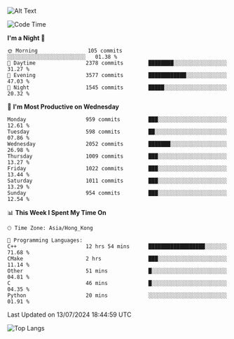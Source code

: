 ![Alt Text](https://media.tenor.com/3Gehha8RO-sAAAAC/goose-dance.gif)

<!--START_SECTION:waka-->
![Code Time](http://img.shields.io/badge/Code%20Time-231%20hrs%2022%20mins-blue)

**I'm a Night 🦉** 

```text
🌞 Morning                105 commits         ░░░░░░░░░░░░░░░░░░░░░░░░░   01.38 % 
🌆 Daytime                2378 commits        ████████░░░░░░░░░░░░░░░░░   31.27 % 
🌃 Evening                3577 commits        ████████████░░░░░░░░░░░░░   47.03 % 
🌙 Night                  1545 commits        █████░░░░░░░░░░░░░░░░░░░░   20.32 % 
```
📅 **I'm Most Productive on Wednesday** 

```text
Monday                   959 commits         ███░░░░░░░░░░░░░░░░░░░░░░   12.61 % 
Tuesday                  598 commits         ██░░░░░░░░░░░░░░░░░░░░░░░   07.86 % 
Wednesday                2052 commits        ███████░░░░░░░░░░░░░░░░░░   26.98 % 
Thursday                 1009 commits        ███░░░░░░░░░░░░░░░░░░░░░░   13.27 % 
Friday                   1022 commits        ███░░░░░░░░░░░░░░░░░░░░░░   13.44 % 
Saturday                 1011 commits        ███░░░░░░░░░░░░░░░░░░░░░░   13.29 % 
Sunday                   954 commits         ███░░░░░░░░░░░░░░░░░░░░░░   12.54 % 
```


📊 **This Week I Spent My Time On** 

```text
🕑︎ Time Zone: Asia/Hong_Kong

💬 Programming Languages: 
C++                      12 hrs 54 mins      ██████████████████░░░░░░░   71.68 % 
CMake                    2 hrs               ███░░░░░░░░░░░░░░░░░░░░░░   11.14 % 
Other                    51 mins             █░░░░░░░░░░░░░░░░░░░░░░░░   04.81 % 
C                        46 mins             █░░░░░░░░░░░░░░░░░░░░░░░░   04.35 % 
Python                   20 mins             ░░░░░░░░░░░░░░░░░░░░░░░░░   01.91 % 
```


 Last Updated on 13/07/2024 18:44:59 UTC
<!--END_SECTION:waka-->

![Top Langs](https://github-readme-stats-rose-phi.vercel.app/api/top-langs/?username=jxncted\&layout=compact&hide=c,assembly,jupyter%20notebook)
